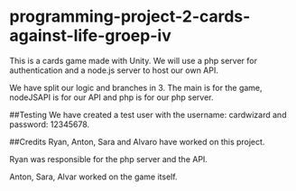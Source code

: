 # programming-project-2-cards-against-life-groep-iv

This is a cards game made with Unity. We will use a php server for authentication and a node.js server to host our own API.

We have split our logic and branches in 3. The main is for the game, nodeJSAPI is for our API and php is for our php server.


##Testing
We have created a test user with the username: cardwizard and password: 12345678.

##Credits
Ryan, Anton, Sara and Alvaro have worked on this project.

Ryan was responsible for the php server and the API.

Anton, Sara, Alvar worked on the game itself.


